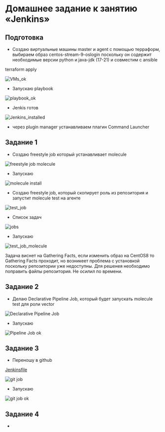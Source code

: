 # Домашнее задание к занятию «Jenkins»

## Подготовка

* Создаю виртуальные машины master и agent с помощью терраформ, выбираем образ centos-stream-9-oslogin
  поскольку он содержит необходимые версии python и java-jdk (17-21) и совместим с ansible

terraform apply

![VMs_ok](https://github.com/A-Tagir/neto_ansible/blob/main/08/CICD_jenkins_VMs_ok.png)

* Запускаю playbook

![playbook_ok](https://github.com/A-Tagir/neto_ansible/blob/main/08/CICD_jenkins_playbook_ok.png)

* Jenkis готов

![Jenkins_installed](https://github.com/A-Tagir/neto_ansible/blob/main/08/CICD_jenkins_ok.png)

* через plugin manager устанавливаем плагин Command Launcher

## Задание 1

* Создаю freestyle job который устанавливает molecule

![freestyle job molecule](https://github.com/A-Tagir/neto_ansible/blob/main/08/CICD_jenkins_freestyle_molecule.png)

* Запускаю

![molecule install](https://github.com/A-Tagir/neto_ansible/blob/main/08/CICD_jenkins_freestyle_molecule_install_ok.png)

* Создаю freestyle job, который скопирует роль из репозитория и запустит molecule test на агенте

![test_job](https://github.com/A-Tagir/neto_ansible/blob/main/08/CICD_jenkins_freestyle_test_job.png)

* Список задач

![jobs](https://github.com/A-Tagir/neto_ansible/blob/main/08/CICD_jenkins_freestyle_jobs.png)

* Запускаю

![test_job_molecule](https://github.com/A-Tagir/neto_ansible/blob/main/08/CICD_jenkins_freestyle_test_job_aborted.png)

Задача виснет на Gathering Facts, если изменить образ на CentOS8 то Gathering Facts проходит, но возникеет проблема
с установкой поскольку репозитории уже недоступны. Для решенея необходимо поправить файлы репозитория. Не осилил по времени.

## Задание 2

* Делаю Declarative Pipeline Job, который будет запускать molecule test для роли vector

![Declarative Pipeline Job](https://github.com/A-Tagir/neto_ansible/blob/main/08/CICD_jenkins_pipeline_job.png)

* Запускаю

![Pipeline Job ok](https://github.com/A-Tagir/neto_ansible/blob/main/08/CICD_jenkins_pipeline_job_ok.png)

## Задание 3

* Переношу в github

[Jenkinsfile](https://github.com/A-Tagir/neto_ansible/blob/main/08/Jenkinsfile)

![git job](https://github.com/A-Tagir/neto_ansible/blob/main/08/CICD_jenkins_pipeline_job_togit.png)

* Запускаю

![git job ok](https://github.com/A-Tagir/neto_ansible/blob/main/08/CICD_jenkins_pipeline_job_togit_ok.png)

## Задание 4

* 



